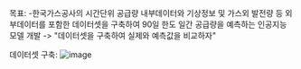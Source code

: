 목표:
-한국가스공사의 시간단위 공급량 내부데이터와 기상정보 및 가스외 발전량 등 외부데이터를 포함한 데이터셋을 구축하여 90일 한도 일간 공급량을 예측하는 인공지능 모델 개발
-> "데이터셋을 구축하여 실제와 예측값을 비교하자"

데이터셋 구축:
![image](https://github.com/wonjin-hwang/lstm_chunjae/assets/147077087/1f3b3dba-033b-40de-83aa-bd2b521c30d3)
